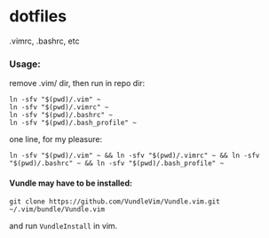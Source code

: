 dotfiles
========

.vimrc, .bashrc, etc

### Usage:

remove .vim/ dir, then run in repo dir:

```
ln -sfv "$(pwd)/.vim" ~
ln -sfv "$(pwd)/.vimrc" ~
ln -sfv "$(pwd)/.bashrc" ~
ln -sfv "$(pwd)/.bash_profile" ~
```


one line, for my pleasure:

`ln -sfv "$(pwd)/.vim" ~ && ln -sfv "$(pwd)/.vimrc" ~ && ln -sfv "$(pwd)/.bashrc" ~ && ln -sfv "$(pwd)/.bash_profile" ~`

#### Vundle may have to be installed:

`git clone https://github.com/VundleVim/Vundle.vim.git ~/.vim/bundle/Vundle.vim`

and run `VundleInstall` in vim.

